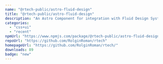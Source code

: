 ```yaml
---
name: "@rtech-public/astro-fluid-design"
title: "@rtech-public/astro-fluid-design"
description: "An Astro Component for integration with Fluid Design System [utopia]"
categories:
  - "css+ui"
  - "recent"
npmUrl: "https://www.npmjs.com/package/@rtech-public/astro-fluid-design"
repoUrl: "https://github.com/RolginRoman/rtech"
homepageUrl: "https://github.com/RolginRoman/rtech/"
downloads: 89
badge: "new"
---
```

